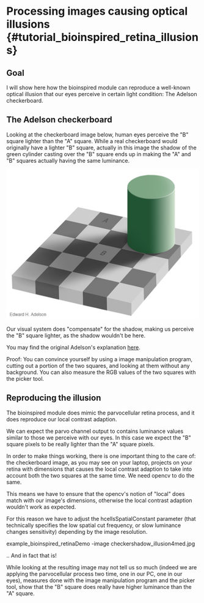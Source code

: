 Processing images causing optical illusions {#tutorial_bioinspired_retina_illusions}
=============================================================

Goal
----

I will show here how the bioinspired module can reproduce a well-known optical illusion that
our eyes perceive in certain light condition: The Adelson checkerboard.

The Adelson checkerboard
------------------------

Looking at the checkerboard image below, human eyes perceive the "B" square lighter than the
"A" square.
While a real checkerboard would originally have a lighter "B" square, actually in this image the
shadow of the green cylinder casting over the "B" square ends up in making the "A" and "B"
squares actually having the same luminance.

![Adelson checkerboard](images/checkershadow_illusion4med.jpg)

Our visual system does "compensate" for the shadow, making us perceive the "B" square lighter,
as the shadow wouldn't be here.

You may find the original Adelson's explanation [here](http://web.mit.edu/persci/people/adelson/checkershadow_description.html).

Proof: You can convince yourself by using a image manipulation program, cutting out a portion
of the two squares, and looking at them without any background. You can also measure the RGB
values of the two squares with the picker tool.

Reproducing the illusion
------------------------

The bioinspired module does mimic the parvocellular retina process, and it does reproduce
our local contrast adaption.

We can expect the parvo channel output to contains luminance values similar to those we
perceive with our eyes. In this case we expect the "B" square pixels to be really lighter
than the "A" square pixels.

In order to make things working, there is one important thing to the care of: the checkerboard
image, as you may see on your laptop, projects on your retina with dimensions that causes
the local contrast adaption to take into account both the two squares at the same time.
We need opencv to do the same.

This means we have to ensure that the opencv's notion of "local" does match with our image's
dimensions, otherwise the local contrast adaption wouldn't work as expected.

For this reason we have to adjust the hcellsSpatialConstant parameter (that technically
specifies the low spatial cut frequency, or slow luminance changes sensitivity) depending by
the image resolution.


example_bioinspired_retinaDemo -image checkershadow_illusion4med.jpg

.. And in fact that is!

While looking at the resulting image may not tell us so much (indeed we are applying the
parvocellular process two time, one in our PC, one in our eyes), measures done with the
image manipulation program and the picker tool, show that the "B" square does really have
higher luminance than the "A" square.
